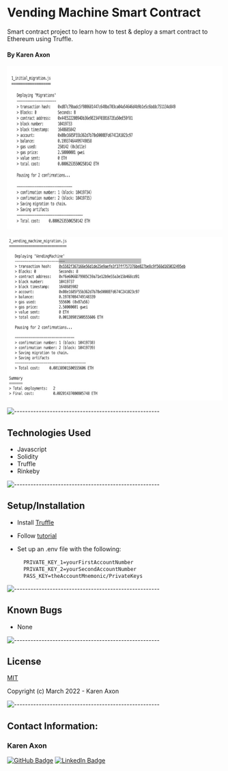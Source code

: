 # Vending Machine Smart Contract
Smart contract project to learn how to test & deploy a smart contract to Ethereum using Truffle.

#### By Karen Axon

<p align="left">
<img src="./images/img1.jpg" height="382px">
</p>
<p align="left">
<img src="./images/img2.jpg" height="382px">
</p>

![-----------------------------------------------------](https://raw.githubusercontent.com/andreasbm/readme/master/assets/lines/aqua.png)

## Technologies Used
* Javascript
* Solidity
* Truffle
* Rinkeby

![-----------------------------------------------------](https://raw.githubusercontent.com/andreasbm/readme/master/assets/lines/aqua.png)

## Setup/Installation 

* Install [Truffle](https://trufflesuite.com/)
* Follow [tutorial](https://www.youtube.com/watch?v=YYJgeV7sOvM&list=PLD_RqipW0-9usElaE6DZEkMpzUM2HJv2v&index=6)
* Set up an .env file with the following:
  
  ```
    PRIVATE_KEY_1=yourFirstAccountNumber
    PRIVATE_KEY_2=yourSecondAccountNumber
    PASS_KEY=theAccountMnemonic/PrivateKeys
  ```

![-----------------------------------------------------](https://raw.githubusercontent.com/andreasbm/readme/master/assets/lines/aqua.png)

## Known Bugs
* None

![-----------------------------------------------------](https://raw.githubusercontent.com/andreasbm/readme/master/assets/lines/aqua.png)

## License

[MIT](https://choosealicense.com/licenses/mit/)

Copyright (c) March 2022 - Karen Axon

![-----------------------------------------------------](https://raw.githubusercontent.com/andreasbm/readme/master/assets/lines/aqua.png)


## Contact Information:

<h3>Karen Axon</h3>

[![GitHub Badge](https://img.shields.io/badge/GitHub-100000?style=for-the-badge&logo=github&logoColor=white)](https://github.com/karenaxon)
[![LinkedIn Badge](https://img.shields.io/badge/LinkedIn-0077B5?style=for-the-badge&logo=linkedin&logoColor=white)](https://www.linkedin.com/in/kaxon)
